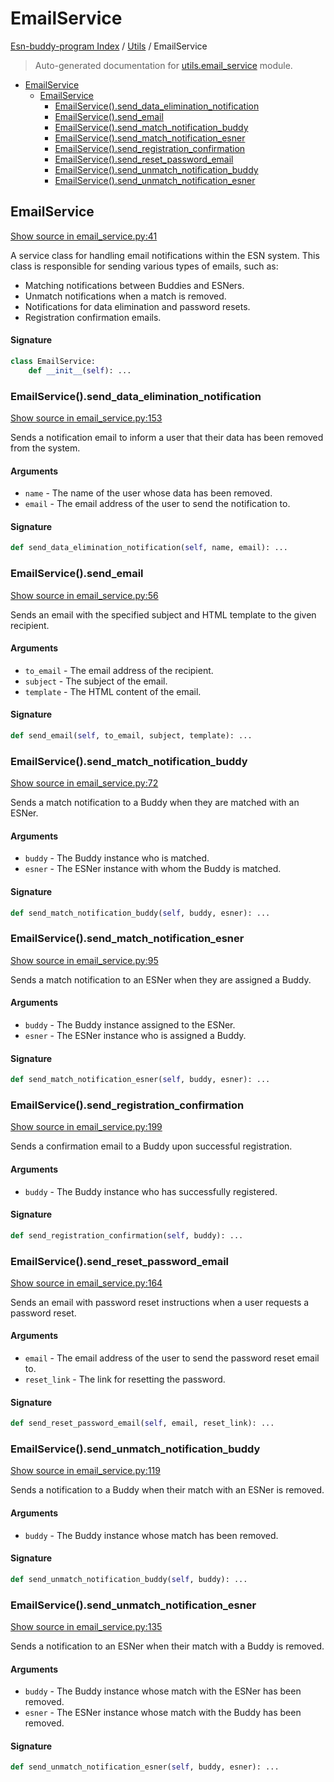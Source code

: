 # EmailService

[Esn-buddy-program Index](../README.md#esn-buddy-program-index) / [Utils](./index.md#utils) / EmailService

> Auto-generated documentation for [utils.email_service](https://github.com/Horghe20/ESN-Buddy-Program/blob/main/utils/email_service.py) module.

- [EmailService](#emailservice)
  - [EmailService](#emailservice-1)
    - [EmailService().send_data_elimination_notification](#emailservice()send_data_elimination_notification)
    - [EmailService().send_email](#emailservice()send_email)
    - [EmailService().send_match_notification_buddy](#emailservice()send_match_notification_buddy)
    - [EmailService().send_match_notification_esner](#emailservice()send_match_notification_esner)
    - [EmailService().send_registration_confirmation](#emailservice()send_registration_confirmation)
    - [EmailService().send_reset_password_email](#emailservice()send_reset_password_email)
    - [EmailService().send_unmatch_notification_buddy](#emailservice()send_unmatch_notification_buddy)
    - [EmailService().send_unmatch_notification_esner](#emailservice()send_unmatch_notification_esner)

## EmailService

[Show source in email_service.py:41](https://github.com/Horghe20/ESN-Buddy-Program/blob/main/utils/email_service.py#L41)

A service class for handling email notifications within the ESN system.
This class is responsible for sending various types of emails, such as:
- Matching notifications between Buddies and ESNers.
- Unmatch notifications when a match is removed.
- Notifications for data elimination and password resets.
- Registration confirmation emails.

#### Signature

```python
class EmailService:
    def __init__(self): ...
```

### EmailService().send_data_elimination_notification

[Show source in email_service.py:153](https://github.com/Horghe20/ESN-Buddy-Program/blob/main/utils/email_service.py#L153)

Sends a notification email to inform a user that their data has been removed from the system.

#### Arguments

- `name` - The name of the user whose data has been removed.
- `email` - The email address of the user to send the notification to.

#### Signature

```python
def send_data_elimination_notification(self, name, email): ...
```

### EmailService().send_email

[Show source in email_service.py:56](https://github.com/Horghe20/ESN-Buddy-Program/blob/main/utils/email_service.py#L56)

Sends an email with the specified subject and HTML template to the given recipient.

#### Arguments

- `to_email` - The email address of the recipient.
- `subject` - The subject of the email.
- `template` - The HTML content of the email.

#### Signature

```python
def send_email(self, to_email, subject, template): ...
```

### EmailService().send_match_notification_buddy

[Show source in email_service.py:72](https://github.com/Horghe20/ESN-Buddy-Program/blob/main/utils/email_service.py#L72)

Sends a match notification to a Buddy when they are matched with an ESNer.

#### Arguments

- `buddy` - The Buddy instance who is matched.
- `esner` - The ESNer instance with whom the Buddy is matched.

#### Signature

```python
def send_match_notification_buddy(self, buddy, esner): ...
```

### EmailService().send_match_notification_esner

[Show source in email_service.py:95](https://github.com/Horghe20/ESN-Buddy-Program/blob/main/utils/email_service.py#L95)

Sends a match notification to an ESNer when they are assigned a Buddy.

#### Arguments

- `buddy` - The Buddy instance assigned to the ESNer.
- `esner` - The ESNer instance who is assigned a Buddy.

#### Signature

```python
def send_match_notification_esner(self, buddy, esner): ...
```

### EmailService().send_registration_confirmation

[Show source in email_service.py:199](https://github.com/Horghe20/ESN-Buddy-Program/blob/main/utils/email_service.py#L199)

Sends a confirmation email to a Buddy upon successful registration.

#### Arguments

- `buddy` - The Buddy instance who has successfully registered.

#### Signature

```python
def send_registration_confirmation(self, buddy): ...
```

### EmailService().send_reset_password_email

[Show source in email_service.py:164](https://github.com/Horghe20/ESN-Buddy-Program/blob/main/utils/email_service.py#L164)

Sends an email with password reset instructions when a user requests a password reset.

#### Arguments

- `email` - The email address of the user to send the password reset email to.
- `reset_link` - The link for resetting the password.

#### Signature

```python
def send_reset_password_email(self, email, reset_link): ...
```

### EmailService().send_unmatch_notification_buddy

[Show source in email_service.py:119](https://github.com/Horghe20/ESN-Buddy-Program/blob/main/utils/email_service.py#L119)

Sends a notification to a Buddy when their match with an ESNer is removed.

#### Arguments

- `buddy` - The Buddy instance whose match has been removed.

#### Signature

```python
def send_unmatch_notification_buddy(self, buddy): ...
```

### EmailService().send_unmatch_notification_esner

[Show source in email_service.py:135](https://github.com/Horghe20/ESN-Buddy-Program/blob/main/utils/email_service.py#L135)

Sends a notification to an ESNer when their match with a Buddy is removed.

#### Arguments

- `buddy` - The Buddy instance whose match with the ESNer has been removed.
- `esner` - The ESNer instance whose match with the Buddy has been removed.

#### Signature

```python
def send_unmatch_notification_esner(self, buddy, esner): ...
```